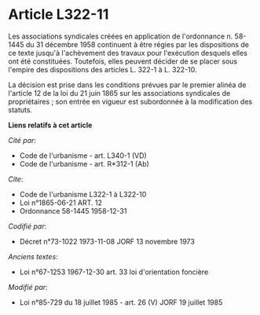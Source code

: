 # Article L322-11

Les associations syndicales créées en application de l'ordonnance n. 58-1445 du 31 décembre 1958 continuent à être régies par
les dispositions de ce texte jusqu'à l'achèvement des travaux pour l'exécution desquels elles ont été constituées. Toutefois,
elles peuvent décider de se placer sous l'empire des dispositions des articles L. 322-1 à L. 322-10.

La décision est prise dans les conditions prévues par le premier alinéa de l'article 12 de la loi du 21 juin 1865 sur les
associations syndicales de propriétaires ; son entrée en vigueur est subordonnée à la modification des statuts.

**Liens relatifs à cet article**

_Cité par_:

  - Code de l'urbanisme - art. L340-1 (VD)
  - Code de l'urbanisme - art. R*312-1 (Ab)

_Cite_:

  - Code de l'urbanisme L322-1 à L322-10
  - Loi n°1865-06-21 ART. 12
  - Ordonnance 58-1445 1958-12-31

_Codifié par_:

  - Décret n°73-1022 1973-11-08 JORF 13 novembre 1973

_Anciens textes_:

  - Loi n°67-1253 1967-12-30 art. 33 loi d'orientation foncière

_Modifié par_:

  - Loi n°85-729 du 18 juillet 1985 - art. 26 (V) JORF 19 juillet 1985
